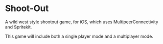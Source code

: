 # Shoot-Out
A wild west style shootout game, for iOS, which uses MultipeerConnectivity and Spritekit.

This game will include both a single player mode and a multiplayer mode.
